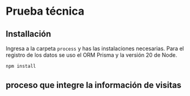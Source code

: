 # Prueba técnica 

## Installación

Ingresa a la carpeta `process` y has las instalaciones necesarias. Para el registro de los datos se uso el ORM Prisma y la versión 20 de Node.

```sh
npm install
```
## proceso que integre la información de visitas 